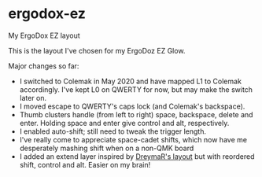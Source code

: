 # ergodox-ez
My ErgoDox EZ layout

This is the layout I've chosen for my ErgoDoz EZ Glow.

Major changes so far:

- I switched to Colemak in May 2020 and have mapped L1 to Colemak accordingly. I've kept
L0 on QWERTY for now, but may make the switch later on.
- I moved escape to QWERTY's caps lock (and Colemak's backspace).
- Thumb clusters handle (from left to right) space, backspace, delete and enter. Holding space and enter give control and alt, respectively.
- I enabled auto-shift; still need to tweak the trigger length.
- I've really come to appreciate space-cadet shifts, which now have me desperately mashing shift when on a non-QMK board
- I added an extend layer inspired by [DreymaR's layout](https://forum.colemak.com/topic/2014-extend-extra-extreme/) but with reordered shift, control and alt. Easier on my brain!
